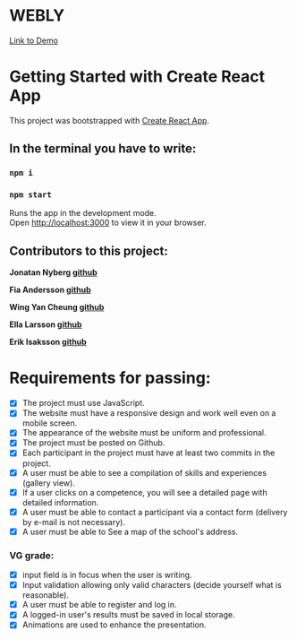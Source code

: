 # WEBLY

[Link to Demo](https://weblysson.netlify.app)

# Getting Started with Create React App

This project was bootstrapped with [Create React App](https://github.com/facebook/create-react-app).

## In the terminal you have to write:

### `npm i`

### `npm start`

Runs the app in the development mode.\
Open [http://localhost:3000](http://localhost:3000) to view it in your browser.

## Contributors to this project:

**Jonatan Nyberg [github](https://github.com/nybbe123)**

**Fia Andersson [github](https://github.com/fiababiakandersson)**

**Wing Yan Cheung [github](https://github.com/millie-wy)**

**Ella Larsson [github](https://github.com/EllaMiri)**

**Erik Isaksson [github](https://github.com/Erikisak)**

# Requirements for passing:

- [x] The project must use JavaScript.
- [x] The website must have a responsive design and work well even on a mobile screen.
- [x] The appearance of the website must be uniform and professional.
- [x] The project must be posted on Github.
- [x] Each participant in the project must have at least two commits in the project.
- [x] A user must be able to see a compilation of skills and experiences (gallery view).
- [x] If a user clicks on a competence, you will see a detailed page with detailed information.
- [x] A user must be able to contact a participant via a contact form (delivery by e-mail is not necessary).
- [x] A user must be able to See a map of the school's address.

### VG grade:

- [x] input field is in focus when the user is writing.
- [x] Input validation allowing only valid characters (decide yourself what is reasonable).
- [x] A user must be able to register and log in.
- [x] A logged-in user's results must be saved in local storage.
- [x] Animations are used to enhance the presentation.
